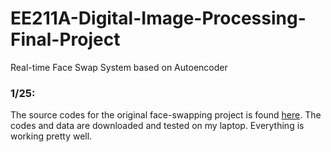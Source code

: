 # EE211A-Digital-Image-Processing-Final-Project
Real-time Face Swap System based on Autoencoder

### 1/25:
The source codes for the original face-swapping project is found [here](https://github.com/joshua-wu/deepfakes_faceswap/).
The codes and data are downloaded and tested on my laptop. Everything is working pretty well.


